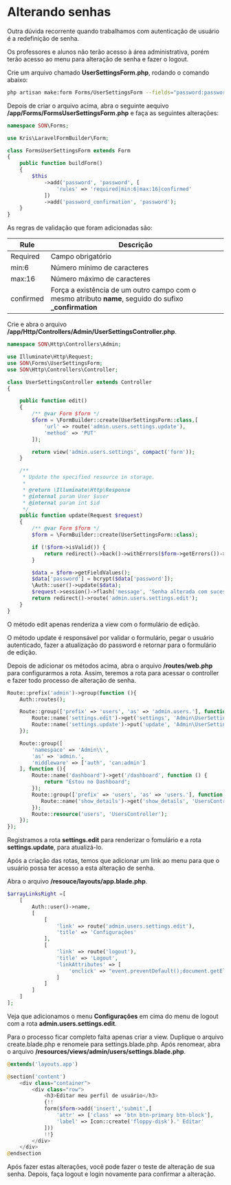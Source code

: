 # Alterando senhas

Outra dúvida recorrente quando trabalhamos com autenticação de usuário é a redefinição de senha.

Os professores e alunos não terão acesso à área administrativa, porém terão acesso ao menu para alteração de senha e fazer o logout.

Crie um arquivo chamado **UserSettingsForm.php**, rodando o comando abaixo:

```sh
php artisan make:form Forms/UserSettingsForm --fields="password:password, password_confirmation:text:password"
```

Depois de criar o arquivo acima, abra o seguinte aequivo **/app/Forms/FormsUserSettingsForm.php** e faça as seguintes alterações:

```php
namespace SON\Forms;

use Kris\LaravelFormBuilder\Form;

class FormsUserSettingsForm extends Form
{
    public function buildForm()
    {
        $this
            ->add('password', 'password', [
                'rules' => 'required|min:6|max:16|confirmed'
            ])
            ->add('password_confirmation', 'password');
    }
}
```

As regras de validação que foram adicionadas são:

| Rule      | Descrição 					        													        |
|-----------|---------------------------------------------------------------------------------------------------|
| Required  | Campo obrigatório 																			    |
| min:6     | Número mínimo de caracteres     																    |
| max:16    | Número máximo de caracteres     																    |
| confirmed | Força a existência de um outro campo com o mesmo atributo **name**, seguido do sufixo **_confirmation** |

Crie e abra o arquivo **/app/Http/Controllers/Admin/UserSettingsController.php**.

```php
namespace SON\Http\Controllers\Admin;

use Illuminate\Http\Request;
use SON\Forms\UserSettingsForm;
use SON\Http\Controllers\Controller;

class UserSettingsController extends Controller
{

    public function edit()
    {
        /** @var Form $form */
        $form = \FormBuilder::create(UserSettingsForm::class,[
            'url' => route('admin.users.settings.update'),
            'method' => 'PUT'
        ]);

        return view('admin.users.settings', compact('form'));
    }

    /**
     * Update the specified resource in storage.
     *
     * @return \Illuminate\Http\Response
     * @internal param User $user
     * @internal param int $id
     */
    public function update(Request $request)
    {
        /** @var Form $form */
        $form = \FormBuilder::create(UserSettingsForm::class);

        if (!$form->isValid()) {
            return redirect()->back()->withErrors($form->getErrors())->withInput();
        }

        $data = $form->getFieldValues();
        $data['password'] = bcrypt($data['password']);
        \Auth::user()->update($data);
        $request->session()->flash('message', 'Senha alterada com sucesso');
        return redirect()->route('admin.users.settings.edit');
    }
}
```

O método edit apenas renderiza a view com o formulário de edição.

O método update é responsável por validar o formulário, pegar o usuário autenticado, fazer a atualização do password e retornar para o formulário de edição.

Depois de adicionar os métodos acima, abra o arquivo **/routes/web.php** para configurarmos a rota. Assim, teremos a rota para acessar o controller e fazer todo processo de alteração de senha.

```php
Route::prefix('admin')->group(function (){
    Auth::routes();

    Route::group(['prefix' => 'users', 'as' => 'admin.users.'], function (){
        Route::name('settings.edit')->get('settings', 'Admin\UserSettingsController@edit');
        Route::name('settings.update')->put('update', 'Admin\UserSettingsController@update');
    });

    Route::group([
        'namespace' => 'Admin\\',
        'as' => 'admin.',
        'middleware' => ['auth', 'can:admin']
    ], function (){
        Route::name('dashboard')->get('/dashboard', function () {
            return "Estou no Dashboard";
        });
        Route::group(['prefix' => 'users', 'as' => 'users.'], function (){
           Route::name('show_details')->get('show_details', 'UsersController@showDetails');
        });
        Route::resource('users', 'UsersController');
    });
});
```

Registramos a rota **settings.edit** para renderizar o fomulário e a rota **settings.update**, para atualizá-lo.

Após a criação das rotas, temos que adicionar um link ao menu para que o usuário possa ter acesso a esta alteração de senha.

Abra o arquivo **/resouce/layouts/app.blade.php**.

```php
$arrayLinksRight =[
    [
        Auth::user()->name,
        [
            [
                'link' => route('admin.users.settings.edit'),
                'title' => 'Configurações'
            ],
            [
                'link' => route('logout'),
                'title' => 'Logout',
                'linkAttributes' => [
                    'onclick' => "event.preventDefault();document.getElementById(\"form-logout\").submit();"
                ]
            ]
        ]
    ]
];
```

Veja que adicionamos o menu **Configurações** em cima do menu de logout com a rota **admin.users.settings.edit**.

Para o processo ficar completo falta apenas criar a view. Duplique o arquivo create.blade.php e renomeie para settings.blade.php. Após renomear, abra o arquivo **/resources/views/admin/users/settings.blade.php**.

```php
@extends('layouts.app')

@section('content')
    <div class="container">
        <div class="row">
            <h3>Editar meu perfil de usuário</h3>
            {!!
            form($form->add('insert','submit',[
                'attr' => ['class' => 'btn btn-primary btn-block'],
                'label' => Icon::create('floppy-disk').' Editar'
            ]))
            !!}
        </div>
    </div>
@endsection
```

Após fazer estas alterações, você pode fazer o teste de alteração de sua senha. Depois, faça logout e login novamente para confirmar a alteração.